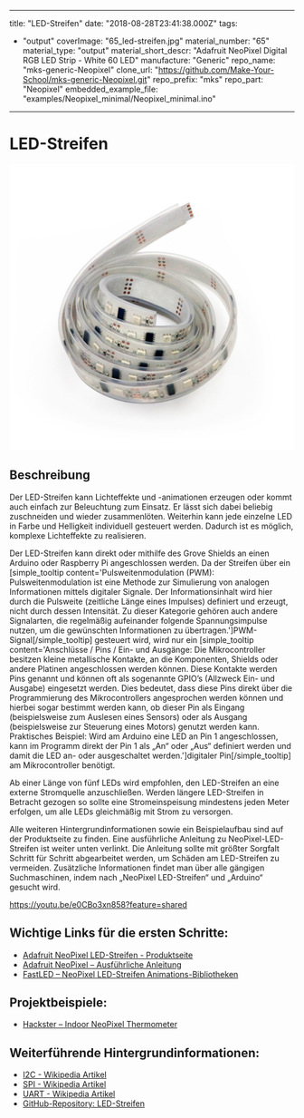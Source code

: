 
---
title: "LED-Streifen"
date: "2018-08-28T23:41:38.000Z"
tags: 
  - "output"
coverImage: "65_led-streifen.jpg"
material_number: "65"
material_type: "output"
material_short_descr: "Adafruit NeoPixel Digital RGB LED Strip - White 60 LED"
manufacture: "Generic"
repo_name: "mks-generic-Neopixel"
clone_url: "https://github.com/Make-Your-School/mks-generic-Neopixel.git"
repo_prefix: "mks"
repo_part: "Neopixel"
embedded_example_file: "examples/Neopixel_minimal/Neopixel_minimal.ino"
---


# LED-Streifen

![LED-Streifen](65_led-streifen.jpg)

## Beschreibung
Der LED-Streifen kann Lichteffekte und -animationen erzeugen oder kommt auch einfach zur Beleuchtung zum Einsatz. Er lässt sich dabei beliebig zuschneiden und wieder zusammenlöten. Weiterhin kann jede einzelne LED in Farbe und Helligkeit individuell gesteuert werden. Dadurch ist es möglich, komplexe Lichteffekte zu realisieren.

Der LED-Streifen kann direkt oder mithilfe des Grove Shields an einen Arduino oder Raspberry Pi angeschlossen werden. Da der Streifen über ein \[simple\_tooltip content='Pulsweitenmodulation (PWM): Pulsweitenmodulation ist eine Methode zur Simulierung von analogen Informationen mittels digitaler Signale. Der Informationsinhalt wird hier durch die Pulsweite (zeitliche Länge eines Impulses) definiert und erzeugt, nicht durch dessen Intensität. Zu dieser Kategorie gehören auch andere Signalarten, die regelmäßig aufeinander folgende Spannungsimpulse nutzen, um die gewünschten Informationen zu übertragen.'\]PWM-Signal\[/simple\_tooltip\] gesteuert wird, wird nur ein \[simple\_tooltip content='Anschlüsse / Pins / Ein- und Ausgänge:  Die Mikrocontroller besitzen kleine metallische Kontakte, an die Komponenten, Shields oder andere Platinen angeschlossen werden können. Diese Kontakte werden Pins genannt und können oft als sogenannte GPIO’s (Allzweck Ein- und Ausgabe) eingesetzt werden. Dies bedeutet, dass diese Pins direkt über die Programmierung des Mikrocontrollers angesprochen werden können und hierbei sogar bestimmt werden kann, ob dieser Pin als Eingang (beispielsweise zum Auslesen eines Sensors) oder als Ausgang (beispielsweise zur Steuerung eines Motors) genutzt werden kann. Praktisches Beispiel: Wird am Arduino eine LED an Pin 1 angeschlossen, kann im Programm direkt der Pin 1 als „An“ oder „Aus“ definiert werden und damit die LED an- oder ausgeschaltet werden.'\]digitaler Pin\[/simple\_tooltip\] am Mikrocontroller benötigt.

Ab einer Länge von fünf LEDs wird empfohlen, den LED-Streifen an eine externe Stromquelle anzuschließen. Werden längere LED-Streifen in Betracht gezogen so sollte eine Stromeinspeisung mindestens jeden Meter erfolgen, um alle LEDs gleichmäßig mit Strom zu versorgen.

Alle weiteren Hintergrundinformationen sowie ein Beispielaufbau sind auf der Produktseite zu finden. Eine ausführliche Anleitung zu NeoPixel-LED-Streifen ist weiter unten verlinkt. Die Anleitung sollte mit größter Sorgfalt Schritt für Schritt abgearbeitet werden, um Schäden am LED-Streifen zu vermeiden. Zusätzliche Informationen findet man über alle gängigen Suchmaschinen, indem nach „NeoPixel LED-Streifen“ und „Arduino“ gesucht wird.

https://youtu.be/e0CBo3xn858?feature=shared

 


<!-- infolist -->


## Wichtige Links für die ersten Schritte:

- [Adafruit NeoPixel LED-Streifen - Produktseite](https://www.adafruit.com/product/1138?length=1)
- [Adafruit NeoPixel – Ausführliche Anleitung](https://learn.adafruit.com/adafruit-neopixel-uberguide)
- [FastLED – NeoPixel LED-Streifen Animations-Bibliotheken](http://fastled.io/)

## Projektbeispiele:

- [Hackster – Indoor NeoPixel Thermometer](https://www.hackster.io/hackerEsk/indoor-neopixel-thermometer-64f22e)

## Weiterführende Hintergrundinformationen:

- [I2C - Wikipedia Artikel](https://de.wikipedia.org/wiki/I%C2%B2C)
- [SPI - Wikipedia Artikel](https://de.wikipedia.org/wiki/Serial_Peripheral_Interface)
- [UART - Wikipedia Artikel](https://de.wikipedia.org/wiki/Universal_Asynchronous_Receiver_Transmitter)
- [GitHub-Repository: LED-Streifen](https://github.com/MakeYourSchool/65-LED-Streifen)

